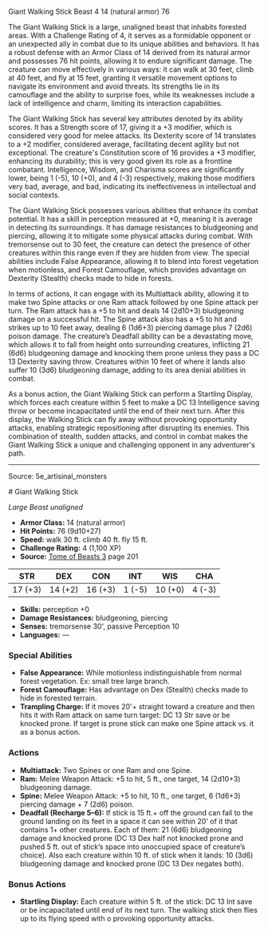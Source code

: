 <MonsterName/>Giant Walking Stick</MonsterName>
<CreatureType/>Beast</CreatureType>
<CR/>4</CR>
<AC/>14 (natural armor)</AC>
<HP/>76</HP>
<summary>The Giant Walking Stick is a large, unaligned beast that inhabits forested areas. With a Challenge Rating of 4, it serves as a formidable opponent or an unexpected ally in combat due to its unique abilities and behaviors. It has a robust defense with an Armor Class of 14 derived from its natural armor and possesses 76 hit points, allowing it to endure significant damage. The creature can move effectively in various ways: it can walk at 30 feet, climb at 40 feet, and fly at 15 feet, granting it versatile movement options to navigate its environment and avoid threats. Its strengths lie in its camouflage and the ability to surprise foes, while its weaknesses include a lack of intelligence and charm, limiting its interaction capabilities.</summary>

<detail>

The Giant Walking Stick has several key attributes denoted by its ability scores. It has a Strength score of 17, giving it a +3 modifier, which is considered very good for melee attacks. Its Dexterity score of 14 translates to a +2 modifier, considered average, facilitating decent agility but not exceptional. The creature's Constitution score of 16 provides a +3 modifier, enhancing its durability; this is very good given its role as a frontline combatant. Intelligence, Wisdom, and Charisma scores are significantly lower, being 1 (-5), 10 (+0), and 4 (-3) respectively, making those modifiers very bad, average, and bad, indicating its ineffectiveness in intellectual and social contexts.

The Giant Walking Stick possesses various abilities that enhance its combat potential. It has a skill in perception measured at +0, meaning it is average in detecting its surroundings. It has damage resistances to bludgeoning and piercing, allowing it to mitigate some physical attacks during combat. With tremorsense out to 30 feet, the creature can detect the presence of other creatures within this range even if they are hidden from view. The special abilities include False Appearance, allowing it to blend into forest vegetation when motionless, and Forest Camouflage, which provides advantage on Dexterity (Stealth) checks made to hide in forests.

In terms of actions, it can engage with its Multiattack ability, allowing it to make two Spine attacks or one Ram attack followed by one Spine attack per turn. The Ram attack has a +5 to hit and deals 14 (2d10+3) bludgeoning damage on a successful hit. The Spine attack also has a +5 to hit and strikes up to 10 feet away, dealing 6 (1d6+3) piercing damage plus 7 (2d6) poison damage. The creature’s Deadfall ability can be a devastating move, which allows it to fall from height onto surrounding creatures, inflicting 21 (6d6) bludgeoning damage and knocking them prone unless they pass a DC 13 Dexterity saving throw. Creatures within 10 feet of where it lands also suffer 10 (3d6) bludgeoning damage, adding to its area denial abilities in combat.

As a bonus action, the Giant Walking Stick can perform a Startling Display, which forces each creature within 5 feet to make a DC 13 Intelligence saving throw or become incapacitated until the end of their next turn. After this display, the Walking Stick can fly away without provoking opportunity attacks, enabling strategic repositioning after disrupting its enemies. This combination of stealth, sudden attacks, and control in combat makes the Giant Walking Stick a unique and challenging opponent in any adventurer's path.</detail>



---

Source: 5e_artisinal_monsters

<statblock>
# Giant Walking Stick

*Large* *Beast* *unaligned*

- **Armor Class:** 14 (natural armor)
- **Hit Points:** 76 (9d10+27)
- **Speed:** walk 30 ft. climb 40 ft. fly 15 ft.
- **Challenge Rating:** 4 (1,100 XP)
- **Source:** [Tome of Beasts 3](https://koboldpress.com/kpstore/product/tome-of-beasts-3-for-5th-edition/) page 201

| STR | DEX | CON | INT | WIS | CHA |
| --- | --- | --- | --- | --- | --- |
| 17 (+3) | 14 (+2) | 16 (+3) | 1 (-5) | 10 (+0) | 4 (-3) |

- **Skills:** perception +0
- **Damage Resistances:** bludgeoning, piercing
- **Senses:** tremorsense 30', passive Perception 10
- **Languages:** —

### Special Abilities

- **False Appearance:** While motionless indistinguishable from normal forest vegetation. Ex: small tree large branch.
- **Forest Camouflage:** Has advantage on Dex (Stealth) checks made to hide in forested terrain.
- **Trampling Charge:** If it moves 20'+ straight toward a creature and then hits it with Ram attack on same turn target: DC 13 Str save or be knocked prone. If target is prone stick can make one Spine attack vs. it as a bonus action.

### Actions

- **Multiattack:** Two Spines or one Ram and one Spine.
- **Ram:** Melee Weapon Attack: +5 to hit, 5 ft., one target, 14 (2d10+3) bludgeoning damage.
- **Spine:** Melee Weapon Attack: +5 to hit, 10 ft., one target, 6 (1d6+3) piercing damage + 7 (2d6) poison.
- **Deadfall (Recharge 5–6):** If stick is 15 ft.+ off the ground can fall to the ground landing on its feet in a space it can see within 20' of it that contains 1+ other creatures. Each of them: 21 (6d6) bludgeoning damage and knocked prone (DC 13 Dex half not knocked prone and pushed 5 ft. out of stick’s space into unoccupied space of creature’s choice). Also each creature within 10 ft. of stick when it lands: 10 (3d6) bludgeoning damage and knocked prone (DC 13 Dex negates both).

### Bonus Actions

- **Startling Display:** Each creature within 5 ft. of the stick: DC 13 Int save or be incapacitated until end of its next turn. The walking stick then flies up to its flying speed with o provoking opportunity attacks.


</statblock>


